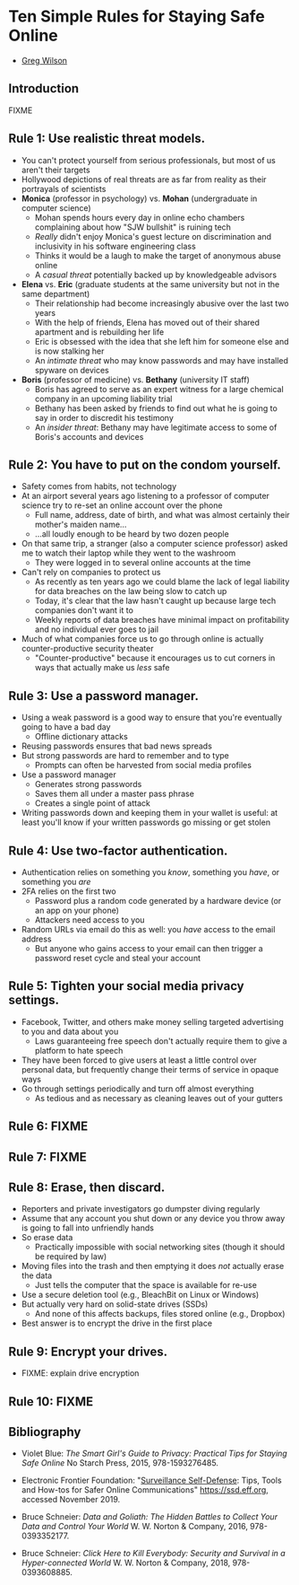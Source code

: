 # Ten Simple Rules for Staying Safe Online

-   [Greg Wilson](http://third-bit.com)

## Introduction

FIXME

## Rule 1: Use realistic threat models.

-   You can't protect yourself from serious professionals, but most of us aren't their targets
-   Hollywood depictions of real threats are as far from reality as their portrayals of scientists
-   **Monica** (professor in psychology) vs. **Mohan** (undergraduate in computer science)
    -   Mohan spends hours every day in online echo chambers complaining about how "SJW bullshit" is ruining tech
    -   *Really* didn't enjoy Monica's guest lecture on discrimination and inclusivity in his software engineering class
    -   Thinks it would be a laugh to make the target of anonymous abuse online
    -   A *casual threat* potentially backed up by knowledgeable advisors
-   **Elena** vs. **Eric** (graduate students at the same university but not in the same department)
    -   Their relationship had become increasingly abusive over the last two years
    -   With the help of friends, Elena has moved out of their shared apartment and is rebuilding her life
    -   Eric is obsessed with the idea that she left him for someone else and is now stalking her
    -   An *intimate threat* who may know passwords and may have installed spyware on devices
-   **Boris** (professor of medicine) vs. **Bethany** (university IT staff)
    -   Boris has agreed to serve as an expert witness for a large chemical company in an upcoming liability trial
    -   Bethany has been asked by friends to find out what he is going to say in order to discredit his testimony
    -   An *insider threat*: Bethany may have legitimate access to some of Boris's accounts and devices

## Rule 2: You have to put on the condom yourself.

-   Safety comes from habits, not technology
-   At an airport several years ago listening to a professor of computer science try to re-set an online account over the phone
    -   Full name, address, date of birth, and what was almost certainly their mother's maiden name…
    -   …all loudly enough to be heard by two dozen people
-   On that same trip, a stranger (also a computer science professor) asked me to watch their laptop while they went to the washroom
    -   They were logged in to several online accounts at the time
-   Can't rely on companies to protect us
    -   As recently as ten years ago we could blame the lack of legal liability for data breaches on the law being slow to catch up
    -   Today, it's clear that the law hasn't caught up because large tech companies don't want it to
    -   Weekly reports of data breaches have minimal impact on profitability and no individual ever goes to jail
-   Much of what companies force us to go through online is actually counter-productive security theater
    -   "Counter-productive" because it encourages us to cut corners in ways that actually make us *less* safe

## Rule 3: Use a password manager.

-   Using a weak password is a good way to ensure that you're eventually going to have a bad day
    -   Offline dictionary attacks
-   Reusing passwords ensures that bad news spreads
-   But strong passwords are hard to remember and to type
    -   Prompts can often be harvested from social media profiles
-   Use a password manager
    -   Generates strong passwords
    -   Saves them all under a master pass phrase
    -   Creates a single point of attack
-   Writing passwords down and keeping them in your wallet is useful: at least you'll know if your written passwords go missing or get stolen

## Rule 4: Use two-factor authentication.

-   Authentication relies on something you *know*, something you *have*, or something you *are*
-   2FA relies on the first two
    -   Password plus a random code generated by a hardware device (or an app on your phone)
    -   Attackers need access to you
-   Random URLs via email do this as well: you *have* access to the email address
    -   But anyone who gains access to your email can then trigger a password reset cycle and steal your account

## Rule 5: Tighten your social media privacy settings.

-   Facebook, Twitter, and others make money selling targeted advertising to you and data about you
    -   Laws guaranteeing free speech don't actually require them to give a platform to hate speech
-   They have been forced to give users at least a little control over personal data, but frequently change their terms of service in opaque ways
-   Go through settings periodically and turn off almost everything
    -   As tedious and as necessary as cleaning leaves out of your gutters

## Rule 6: FIXME

## Rule 7: FIXME

## Rule 8: Erase, then discard.

-   Reporters and private investigators go dumpster diving regularly
-   Assume that any account you shut down or any device you throw away is going to fall into unfriendly hands
-   So erase data
    -   Practically impossible with social networking sites (though it should be required by law)
-   Moving files into the trash and then emptying it does *not* actually erase the data
    -   Just tells the computer that the space is available for re-use
-   Use a secure deletion tool (e.g., BleachBit on Linux or Windows)
-   But actually very hard on solid-state drives (SSDs)
    -   And none of this affects backups, files stored online (e.g., Dropbox)
-   Best answer is to encrypt the drive in the first place

## Rule 9: Encrypt your drives.

-   FIXME: explain drive encryption

## Rule 10: FIXME

## Bibliography

-   Violet Blue:
    *The Smart Girl's Guide to Privacy: Practical Tips for Staying Safe Online*
    No Starch Press, 2015, 978-1593276485.

-   Electronic Frontier Foundation:
    "[Surveillance Self-Defense](https://ssd.eff.org/): Tips, Tools and How-tos for Safer Online Communications"
    https://ssd.eff.org, accessed November 2019.

-   Bruce Schneier:
    *Data and Goliath: The Hidden Battles to Collect Your Data and Control Your World*
    W. W. Norton & Company, 2016, 978-0393352177.

-   Bruce Schneier:
    *Click Here to Kill Everybody: Security and Survival in a Hyper-connected World*
    W. W. Norton & Company, 2018, 978-0393608885.
